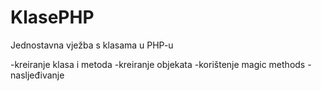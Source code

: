 # KlasePHP
Jednostavna vježba s klasama u PHP-u

-kreiranje klasa i metoda
-kreiranje objekata
-korištenje magic methods
-nasljeđivanje
